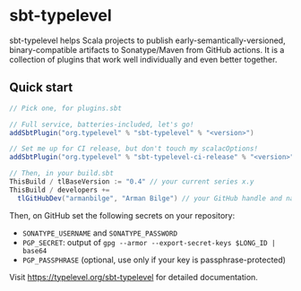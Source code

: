 # sbt-typelevel

sbt-typelevel helps Scala projects to publish early-semantically-versioned, binary-compatible artifacts to Sonatype/Maven from GitHub actions. It is a collection of plugins that work well individually and even better together.

## Quick start
```scala
// Pick one, for plugins.sbt

// Full service, batteries-included, let's go!
addSbtPlugin("org.typelevel" % "sbt-typelevel" % "<version>")

// Set me up for CI release, but don't touch my scalacOptions!
addSbtPlugin("org.typelevel" % "sbt-typelevel-ci-release" % "<version>")

// Then, in your build.sbt
ThisBuild / tlBaseVersion := "0.4" // your current series x.y
ThisBuild / developers +=
  tlGitHubDev("armanbilge", "Arman Bilge") // your GitHub handle and name
```

Then, on GitHub set the following secrets on your repository:
- `SONATYPE_USERNAME` and `SONATYPE_PASSWORD`
- `PGP_SECRET`: output of `gpg --armor --export-secret-keys $LONG_ID | base64`
- `PGP_PASSPHRASE` (optional, use only if your key is passphrase-protected)

Visit https://typelevel.org/sbt-typelevel for detailed documentation.

